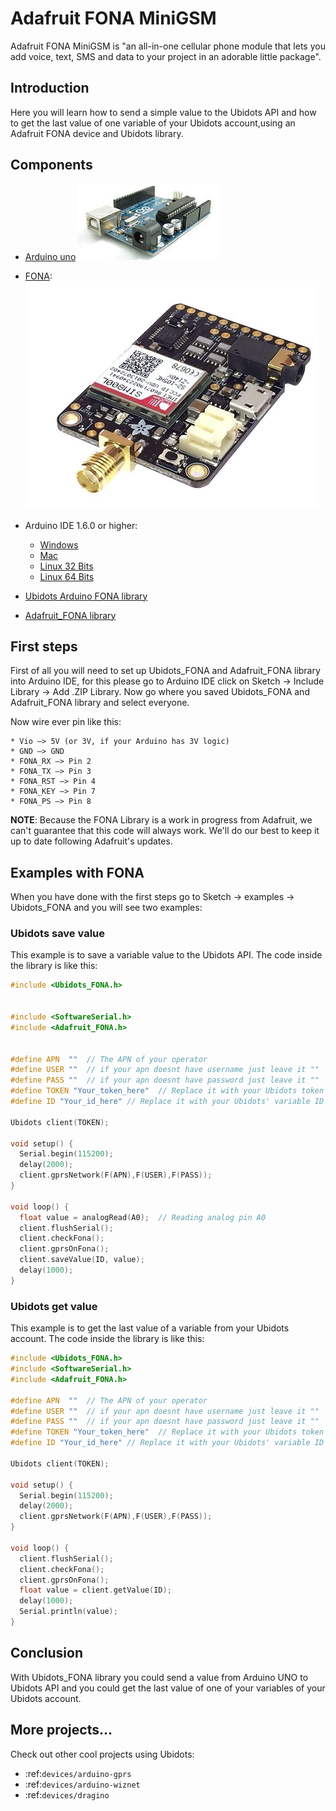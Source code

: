# Adafruit FONA MiniGSM

Adafruit FONA MiniGSM is "an all-in-one cellular phone module that lets you add voice, text, SMS and data to your project in an adorable little package".

## Introduction

Here you will learn how to send a simple value to the Ubidots API and how to get the last value of one variable of your Ubidots account,using an Adafruit FONA device and Ubidots library.

## Components

* [Arduino uno](http://arduino.cc/en/Main/ArduinoBoardUno)
  ![Ups!](../images/devices/arduino-uno.png)

* [FONA](http://www.adafruit.com/product/1963):
	![Ups!](../images/devices/fona.png)

* Arduino IDE 1.6.0 or higher:
    * [Windows](https://www.arduino.cc/download_handler.php?f=/arduino-1.6.7-windows.exe)
    * [Mac](https://www.arduino.cc/download_handler.php?f=/arduino-1.6.7-macosx.zip)
    * [Linux 32 Bits](https://www.arduino.cc/download_handler.php?f=/arduino-1.6.7-linux32.tar.xz)
    * [Linux 64 Bits](https://www.arduino.cc/download_handler.php?f=/arduino-1.6.7-linux64.tar.xz)

* [Ubidots Arduino FONA library](https://github.com/ubidots/ubidots-arduino-gprs/archive/1.0.0.zip)

* [Adafruit_FONA library](https://github.com/adafruit/Adafruit_FONA_Library/archive/1.3.0.zip) 
    
## First steps

First of all you will need to set up Ubidots_FONA and Adafruit_FONA library into Arduino IDE, for this please go to Arduino IDE click on Sketch -> Include Library -> Add .ZIP Library. Now go where you saved Ubidots_FONA and Adafruit_FONA library and select everyone.

Now wire ever pin like this:

    * Vio –> 5V (or 3V, if your Arduino has 3V logic)
    * GND –> GND
    * FONA_RX –> Pin 2
    * FONA_TX –> Pin 3
    * FONA_RST –> Pin 4
    * FONA_KEY –> Pin 7
    * FONA_PS –> Pin 8

**NOTE**: Because the FONA Library is a work in progress from Adafruit, we can't guarantee that this code will always work. We'll do our best to keep it up to date following Adafruit's updates.

## Examples with FONA

When you have done with the first steps go to Sketch -> examples -> Ubidots_FONA and you will see two examples:

### Ubidots save value

This example is to save a variable value to the Ubidots API. The code inside the library is like this:

```c++
#include <Ubidots_FONA.h>


#include <SoftwareSerial.h> 
#include <Adafruit_FONA.h>


#define APN  ""  // The APN of your operator
#define USER ""  // if your apn doesnt have username just leave it ""
#define PASS ""  // if your apn doesnt have password just leave it ""
#define TOKEN "Your_token_here"  // Replace it with your Ubidots token
#define ID "Your_id_here" // Replace it with your Ubidots' variable ID

Ubidots client(TOKEN);  
  
void setup() {
  Serial.begin(115200);
  delay(2000);
  client.gprsNetwork(F(APN),F(USER),F(PASS));
}

void loop() {
  float value = analogRead(A0);  // Reading analog pin A0
  client.flushSerial();
  client.checkFona();
  client.gprsOnFona();
  client.saveValue(ID, value);  
  delay(1000); 
}
```


### Ubidots get value

This example is to get the last value of a variable from your Ubidots account. The code inside the library is like this:

```c++
#include <Ubidots_FONA.h>
#include <SoftwareSerial.h> 
#include <Adafruit_FONA.h>

#define APN  ""  // The APN of your operator
#define USER ""  // if your apn doesnt have username just leave it ""
#define PASS ""  // if your apn doesnt have password just leave it ""
#define TOKEN "Your_token_here"  // Replace it with your Ubidots token
#define ID "Your_id_here" // Replace it with your Ubidots' variable ID

Ubidots client(TOKEN);  
  
void setup() {
  Serial.begin(115200);
  delay(2000);
  client.gprsNetwork(F(APN),F(USER),F(PASS));
}

void loop() {
  client.flushSerial();
  client.checkFona();
  client.gprsOnFona();
  float value = client.getValue(ID);  
  delay(1000); 
  Serial.println(value);
}

```

## Conclusion

With Ubidots_FONA library you could send a value from Arduino UNO to Ubidots API and you could get the last value of one of your variables of your Ubidots account.

## More projects...

Check out other cool projects using Ubidots:
 
* :ref:`devices/arduino-gprs`
* :ref:`devices/arduino-wiznet`
* :ref:`devices/dragino`
